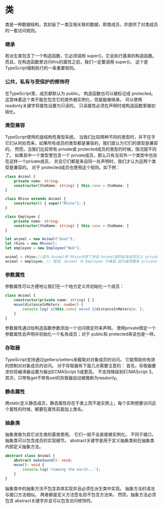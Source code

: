 # 类
类是一种数据结构，其封装了一类互相关联的数据，即类成员，并提供了对类成员的一套访问规则。

### 继承
若派生类包含了一个构造函数，它必须调用 super()，它会执行基类的构造函数。 而且，在构造函数里访问this的属性之前，我们一定要调用 super()。 这个是TypeScript强制执行的一条重要规则。

### 公共，私有与受保护的修饰符
在TypeScript里，成员都默认为 public。
构造函数也可以被标记成 protected。 这意味着这个类不能在包含它的类外被实例化，但是能被继承。
可以使用 readonly关键字将属性设置为只读的。 只读属性必须在声明时或构造函数里被初始化。

### 类型兼容
TypeScript使用的是结构性类型系统。 当我们比较两种不同的类型时，并不在乎它们从何处而来，如果所有成员的类型都是兼容的，我们就认为它们的类型是兼容的。
然而，当我们比较带有 private或 protected成员的类型的时候，情况就不同了。 如果其中一个类型里包含一个 private成员，那么只有当另外一个类型中也存在这样一个private成员， 并且它们都是来自同一处声明时，我们才认为这两个类型是兼容的。 对于 protected成员也使用这个规则。如下例：
```typeScript
class Animal {
    private name: string;
    constructor(theName: string) { this.name = theName; }
}

class Rhino extends Animal {
    constructor() { super("Rhino"); }
}

class Employee {
    private name: string;
    constructor(theName: string) { this.name = theName; }
}

let animal = new Animal("Goat");
let rhino = new Rhino();
let employee = new Employee("Bob");

animal = rhino;//因为 Animal和 Rhino共享了来自 Animal里的私有成员定义 private name: string，因此它们是兼容的。
animal = employee; // 错误: Animal 与 Employee 不兼容.因为虽然都有 private name: string;但不是来自同一处声明。
```

### 参数属性
参数属性可以方便地让我们在一个地方定义并初始化一个成员：
```typeScript
class Animal {
    constructor(private name: string) { }
    move(distanceInMeters: number) {
        console.log(`${this.name} moved ${distanceInMeters}m.`);
    }
}
```
参数属性通过给构造函数参数添加一个访问限定符来声明。 使用private限定一个参数属性会声明并初始化一个私有成员；对于 public和 protected来说也是一样。

### 存取器
TypeScript支持通过getters/setters来截取对对象成员的访问。 它能帮助你有效的控制对对象成员的访问。
对于存取器有下面几点需要注意的：
首先，存取器要求你将编译器设置为输出ECMAScript 5或更高。 不支持降级到ECMAScript 3。 其次，只带有get不带有set的存取器自动被推断为readonly。

### 静态属性
用static定义静态成员，静态属性存在于类上而不是实例上，每个实例想要访问这个属性的时候，都要在属性前面加上类名。

### 抽象类
抽象类做为其它派生类的基类使用。 它们一般不会直接被实例化。 不同于接口，抽象类可以包含成员的实现细节。 abstract关键字是用于定义抽象类和在抽象类内部定义抽象方法。
```typeScript
abstract class Animal {
    abstract makeSound(): void;
    move(): void {
        console.log('roaming the earch...');
    }
}
```
抽象类中的抽象方法不包含具体实现并且必须在派生类中实现。 抽象方法的语法与接口方法相似。 两者都是定义方法签名但不包含方法体。 然而，抽象方法必须包含 abstract关键字并且可以包含访问修饰符。




